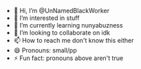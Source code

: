 - 👋 Hi, I’m @UnNamedBlackWorker
- 👀 I’m interested in stuff
- 🌱 I’m currently learning nunyabuzness
- 💞️ I’m looking to collaborate on idk
- 📫 How to reach me don't know this either
- 😄 Pronouns: small/pp
- ⚡ Fun fact: pronouns above aren't true

<!---
UnNamedBlackWorker/UnNamedBlackWorker is a ✨ special ✨ repository because its `README.md` (this file) appears on your GitHub profile.
You can click the Preview link to take a look at your changes.
--->
